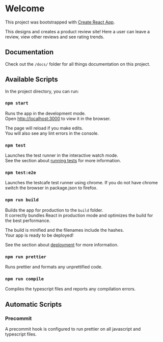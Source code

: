 # Welcome

This project was bootstrapped with [Create React App](https://github.com/facebook/create-react-app).

This designs and creates a product review site! Here a user can leave a review, view other reviews and see rating trends.

## Documentation

Check out the `/docs/` folder for all things documentation on this project.

## Available Scripts

In the project directory, you can run:

### `npm start`

Runs the app in the development mode.\
Open [http://localhost:3000](http://localhost:3000) to view it in the browser.

The page will reload if you make edits.\
You will also see any lint errors in the console.

### `npm test`

Launches the test runner in the interactive watch mode.\
See the section about [running tests](https://facebook.github.io/create-react-app/docs/running-tests) for more information.

### `npm test:e2e`

Launches the testcafe test runner using chrome. If you do not have chrome switch the browser in package.json to firefox.

### `npm run build`

Builds the app for production to the `build` folder.\
It correctly bundles React in production mode and optimizes the build for the best performance.

The build is minified and the filenames include the hashes.\
Your app is ready to be deployed!

See the section about [deployment](https://facebook.github.io/create-react-app/docs/deployment) for more information.

### `npm run prettier`

Runs prettier and formats any unprettified code.

### `npm run compile`

Compiles the typescript files and reports any compilation errors.

## Automatic Scripts

### Precommit

A precommit hook is configured to run prettier on all javascript and typescript files.
